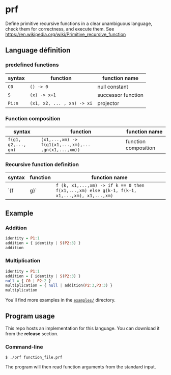 # prf
Define primitive recursive functions in a clear unambiguous language, check them for correctness, and execute them.
See https://en.wikipedia.org/wiki/Primitive_recursive_function

## Language définition
### predefined functions
syntax | function | function name
--- | --- | ---
`C0` | `() -> 0` | null constant
`S`  | `(x) -> x+1` | successor function
`Pi:n`|  `(x1, x2, ... , xn) -> xi` | projector
### Function composition
syntax | function | function name
--- | --- | ---
`f(g1, g2,..., gn)` | `(x1,...,xm) -> f(g1(x1,...,xm),... ,gn(x1,...,xm))` | function composition
### Recursive function definition
syntax | function | function name
--- | --- | ---
`{f|g}` | `f (k, x1,...,xm) -> if k == 0 then f(x1,...,xm) else g(k-1, f(k-1, x1,...,xm), x1,...,xm)` | recursive function

## Example
### Addition
```hs
identity = P1:1
addition = { identity | S(P2:3) }
addition
```
### Multiplication
```hs
identity = P1:1
addition = { identity | S(P2:3) }
null = { C0 | P2:2 }
multiplication = { null | addition(P2:3,P3:3) }
multiplication
```

You'll find more examples in the [`examples/`](https://github.com/lovasoa/prf/tree/master/examples) directory.

## Program usage
This repo hosts an implementation for this language. You can download it from the **release** section.
### Command-line
`$ ./prf function_file.prf`

The program will then read function arguments from the standard input.
